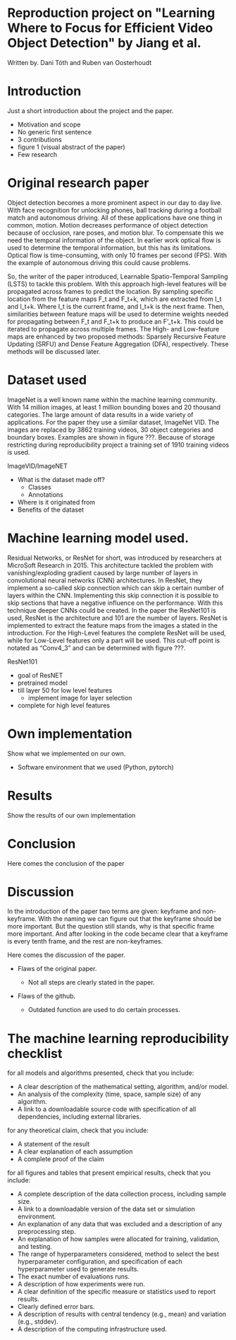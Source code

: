 # Reproduction project on "Learning Where to Focus for Efficient Video Object Detection" by Jiang et al.

Written by. Dani Tóth and Ruben van Oosterhoudt

# Introduction 

Just a short introduction about the project and the paper.

- Motivation and scope
- No generic first sentence
- 3 contributions
- figure 1 (visual abstract of the paper)
- Few research

# Original research paper

Object detection becomes a more prominent aspect in our day to day live. With face recognition 
for unlocking phones, ball tracking during a football match and autonomous driving. All of these 
applications have one thing in common, motion. Motion decreases performance of object detection 
because of occlusion, rare poses, and motion blur. To compensate this we need the temporal 
information of the object. In earlier work optical flow is used to determine the temporal 
information, but this has its limitations. Optical flow is time-consuming, with only 10 frames 
per second (FPS). With the example of autonomous driving this could cause problems. 

So, the writer of the paper introduced, Learnable Spatio-Temporal Sampling (LSTS) to tackle this 
problem. With this approach high-level features will be propagated across frames to predict the 
location. By sampling specific location from the feature maps F_t and F_t+k, which are extracted 
from I_t and I_t+k. Where I_t is the current frame, and I_t+k is the next frame. Then, similarities 
between feature maps will be used to determine weights needed for propagating between F_t and 
F_t+k to produce an F’_t+k. This could be iterated to propagate across multiple frames. The High- 
and Low-feature maps are enhanced by two proposed methods: Sparsely Recursive Feature Updating 
(SRFU) and Dense Feature Aggregation (DFA), respectively. These methods will be discussed later. 

# Dataset used

ImageNet is a well known name within the machine learning community. With 14 million images, 
at least 1 million bounding boxes and 20 thousand categories. The large amount of 
data results in a wide variety of applications. For the paper they use a similar dataset, 
ImageNet VID. The images are replaced by 3862 training videos, 30 object 
categories and boundary boxes. Examples are shown in figure ???. Because of storage restricting 
during reproducibility project a training set of 1910 training videos is used.

ImageVID/ImageNET
- What is the dataset made off?
    - Classes
    - Annotations
- Where is it originated from
- Benefits of the dataset


# Machine learning model used.

Residual Networks, or ResNet for short, was introduced by researchers at MicroSoft Research 
in 2015. This architecture tackled the problem with vanishing/exploding gradient caused by 
large number of layers in convolutional neural networks (CNN) architectures. In ResNet, they 
implement a so-called skip connection which can skip a certain number of layers within the 
CNN. Implementing this skip connection it is possible to skip sections that have a negative 
influence on the performance. With this technique deeper CNNs could be created. In the paper 
the ResNet101 is used, ResNet is the architecture and 101 are the number of layers. ResNet 
is implemented to extract the feature maps from the images a stated in the introduction. For 
the High-Level features the complete ResNet will be used, while for Low-Level features only 
a part will be used. This cut-off point is notated as “Conv4_3” and can be determined with 
figure ???.  

ResNet101
- goal of ResNET
- pretrained model
- till layer 50 for low level features
    - implement image for layer selection
- complete for high level features

# Own implementation

Show what we implemented on our own.
- Software environment that we used (Python, pytorch)

# Results

Show the results of our own implementation 


# Conclusion

Here comes the conclusion of the paper

# Discussion

In the introduction of the paper two terms are given: keyframe and non-keyframe. 
With the naming we can figure out that the keyframe should be more important. 
But the question still stands, why is that specific frame more important. 
And after looking in the code became clear that a keyframe is every tenth frame, and the 
rest are non-keyframes.

Here comes the discussion of the paper.
-   Flaws of the original paper.
    - Not all steps are clearly stated in the paper.
    
-   Flaws of the github.
    - Outdated function are used to do certain processes.



# The machine learning reproducibility checklist

for all models and algorithms presented, check that you include: 
- A clear description of the mathematical setting, algorithm, and/or model.
- An analysis of the complexity (time, space, sample size) of any algorithm.
- A link to a downloadable source code with specification of all dependencies, including external libraries.

for any theoretical claim, check that you include:
- A statement of the result
- A clear explanation of each assumption
- A complete proof of the claim

for all figures and tables that present empirical results, check that you include:
- A complete description of the data collection process, including sample size.
- A link to a downloadable version of the data set or simulation environment.
- An explanation of any data that was excluded and a description of any preprocessing step.
- An explanation of how samples were allocated for training, validation, and testing.
- The range of hyperparameters considered, method to select the best hyperparameter configuration, and specification of each hyperparameter used to generate results.
- The exact number of evaluations runs.
- A description of how experiments were run.
- A clear definition of the specific measure or statistics used to report results.
- Clearly defined error bars. 
- A description of results with central tendency (e.g., mean) and variation (e.g., stddev).
- A description of the computing infrastructure used.
